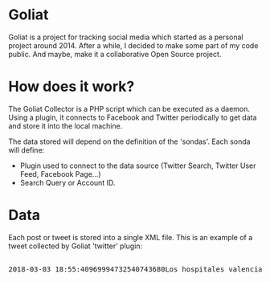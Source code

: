 # Goliat
Goliat is a project for tracking social media which started as a personal project around 2014.
After a while, I decided to make some part of my code public. And maybe, make it a collaborative Open Source project.

# How does it work?
The Goliat Collector is a PHP script which can be executed as a daemon.
Using a plugin, it connects to Facebook and Twitter periodically to get data and store it into the local machine.

The data stored will depend on the definition of the 'sondas'.
Each sonda will define:
- Plugin used to connect to the data source (Twitter Search, Twitter User Feed, Facebook Page...)
- Search Query or Account ID.

# Data
Each post or tweet is stored into a single XML file. This is an example of a tweet collected by Goliat 'twitter' plugin:

<pre>
<?xml version="1.0"?>
<post><created_at>2018-03-03 18:55:40</created_at><id_str>969994732540743680</id_str><text>Los hospitales valencianos privatizados vuelven al control p&#xFA;blico pese a la campa&#xF1;a legal en contra https://t.co/sQfBGmA3aH</text><source>&lt;a href="http://twitter.com" rel="nofollow"&gt;Twitter Web Client&lt;/a&gt;</source><retweet_count>739</retweet_count><favorite_count>968</favorite_count><lang>es</lang><from_user>iescolar</from_user><from_user_name>Ignacio Escolar</from_user_name><from_user_id>14436317</from_user_id><profile_image_url>http://pbs.twimg.com/profile_images/863361553025949696/KXqNkYUA_normal.jpg</profile_image_url></post>
</pre>